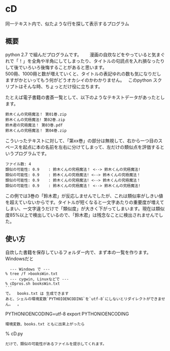# cD
同一テキスト内で、似たような行を探して表示するプログラム

## 概要
python 2.7 で組んだプログラムです。  　
漫画の自炊などをやっていると気まぐれで「！」を全角や半角にしてしまったり、タイトルの句読点を入れ損なったりして後でいろいろ後悔することがあると思います。   
500冊、1000冊と数が増えていくと、タイトルの表記ゆれの数も気になりだしますがかといってもう何がどうオカシイのかわかりません。   
このpython スクリプトはそんな時、ちょっとだけ役に立ちます。   

たとえば電子書籍の書斎一覧として、以下のようなテキストデータがあったとします。  

```
鈴木くんの究極魔法！ 第01巻.zip
鈴木くんの究極魔法! 第02巻.zip
鈴木君の究極魔法！ 第03巻.pdf
鈴木くんの究極魔法！ 第04巻.zip
```

こういったテキストに対して、「第xx巻」の部分は無視して、右から一つ目のスペースを起点に本の名前を左右に分けてしまって、左だけの類似点を評価するというプログラムです。   
```
ファイル数: 4
類似の可能性: 0.9    : 鈴木くんの究極魔法！ <--> 鈴木くんの究極魔法!
類似の可能性: 0.9    : 鈴木くんの究極魔法! <--> 鈴木くんの究極魔法！
類似の可能性: 0.9    : 鈴木くんの究極魔法! <--> 鈴木くんの究極魔法！
類似の可能性: 0.9    : 鈴木くんの究極魔法！ <--> 鈴木くんの究極魔法!
```

この例では3巻の「鈴木君」が反応しませんでしたが、これは類似率がしきい値を超えていないからです。タイトルが短くなると一文字あたりの重要度が増えてしまい、一文字違うだけで「類似度」が大きく下がってしまいます。現在は類似度85%以上で検出しているので、「鈴木君」は残念なことに検出されませんでした。

## 使い方
自炊した書籍を保存しているフォルダー内で、まず本の一覧を作ります。Windowsだと   

```
  --- Windows で ---
% tree /f >booksWin.txt
  --- cygwin, Linuxなどで ---
% cDpros.sh booksWin.txt
```   
で。  books.txt は 生成できます
あと、シェルの環境変数`PYTHOIOENCODING`を`utf-8`にしないとリダイレクトができません。  。 
```   
PYTHONIOENCODING=utf-8
export PYTHONIOENCODING
```   
環境変数、books.txt ともに出来上がったら   
```
% cD.py
```
だけで、類似の可能性があるファイルを提示してくれます。

